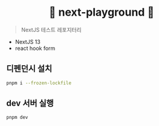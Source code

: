 <h1 align="center">🛝 next-playground 🛝</h1>

> NextJS 테스트 레포지터리

- NextJS 13
- react hook form

## 디펜던시 설치

```sh
pnpm i --frozen-lockfile
```

## dev 서버 실행

```sh
pnpm dev
```
